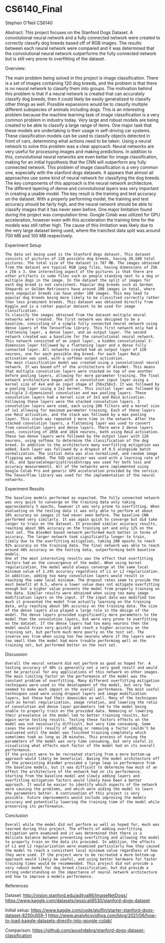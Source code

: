 # CS6140_Final

Stephen O’Neil
CS6140

Abstract: This project focuses on the Stanford Dogs Dataset. A convolutional neural network and a fully connected network were created to correctly classify dog breeds based off of RGB images. The results between each neural network were compared and it was determined that the convolutional neural network outperforms the fully connected network but is still very prone to overfitting of the dataset.

Overview:

The main problem being solved in this project is image classification. There is a set of images containing 120 dog breeds, and the problem is that there is no neural network to classify them into groups. The motivation behind this problem is that if a neural network is created that can accurately classify dog breeds, then it could likely be easily generalized to classify other things as well. Possible expansions would be to classify multiple different subspecies of animals including dogs. This is an interesting problem because the machine learning task of image classification is a very common problem in industry today. Very large and robust models are being created to be able to classify a large range of items. One major task that these models are undertaking is their usage in self-driving car systems. These classification models can be used to classify objects detected in front of cars, determining what actions need to be taken. 
Using a neural network to solve this problem was a clear approach. Neural networks are very useful for processing images and making predictions. In addition to this, convolutional neural networks are even better for image classification, making for an initial hypothesis that the CNN will outperform any fully connected network. This problem of image classification is a very common one, especially with the stanford dogs datasets. It appears that almost all approaches use some kind of neural network for classifying the dog breeds. The key components of this approach is the neural network architecture. The different layering of dense and convolutional layers was very important in creating a usable model. The key result is the training and test accuracy on the dataset. With a properly performing model, the training and test accuracy should be fairly high, and the neural network should be able to classify images that it has never seen before. One major limitation found during the project was computation time. Google Colab was utilized for GPU acceleration, however even with this acceleration the training time for the models was still rather high. The cause of this limitation was likely due to the very large dataset being used, where the train/test data split was around 700 MB and 100 MB respectively.

Experiment Setup

	The data set being used is the Stanford dogs dataset. This dataset consists of pictures of 120 possible dog breeds, having 20,580 total pictures. The total size of the dataset is 787 MB. The images obtained from the dataset are typical RGB jpeg files, having dimensions of 256 x 256 x 3. One interesting aspect of the pictures is that there are other artifacts in some files such as people standing next to a dog or multiple dogs in the image. In the dataset the split of images for each dog breed is not consistent. Popular dog breeds such as German Shepards or Golden Retrievers have around 200 images in total, where more unpopular breeds can have under 100 images. This may lead to popular dog breeds being more likely to be classified correctly rather than less prominent breeds. This dataset was obtained directly from Kaggle and is a rather popular dataset to be used for image classification. 
	To classify the images obtained from the dataset multiple neural networks were created. The first network was designed to be a baseline, consisting of a simple fully connected neural network using dense layers of the TensorFlow library. This first network only had a flattening layer, a dense layer, and an output layer. The second network created was a baseline for the convolutional neural network. This network consisted of an input layer, a hidden convolutional 2-dimension layer followed by a flattening layer and a dense fully connected layer. All networks created had an output layer of 120 neurons, one for each possible dog breed. For each layer ReLU activation was used, with a softmax output activation.
	The main classification model was created using a convolutional neural network. It was based off of the architecture of AlexNet. This means that multiple convolution layers were stacked on top of one another before pooling layers, allowing for more parameter training. The final network architecture began with a convolution input layer using a kernel size of 4x4 and an input shape of 256x256x3. It was followed by a pooling layer using a 2x2 kernel. This initial layer was followed by multiple 2-dimensional convolution and max pooling layers. These convolution layers had a kernel size of 3x3 and ReLU activation. Following these layers were the stacked convolution layers. 3 convolution layers were used, each using 200 filters and a kernel size of 1x1 allowing for maximum parameter training. Each of these layers use ReLU activation, and the stack was followed by a max pooling layer. This stack was repeated 1 more time in the network. After the stacked convolution layers, a flattening layer was used to convert from convolution layers and dense layers. There were 2 dense layers used, consisting of 2056 and 1024 neurons, both using ReLU activation. These two dense layers were followed by the output layer with 120 neurons, using softmax to determine the classification of the dog breed. In addition to the architecture many overfitting mitigation was added. Each layer was followed by a dropout of 0.5 alongside batch normalization. The initial data was also normalized, and random image flipping was added. The SGD optimizer was used with a learning rate of 0.01, and SparseCategoricalCrossEntropy was used for both loss and accuracy measurements. All of the networks were implemented using Google Colab Pro and generic GPU acceleration provided by the service. The TensorFlow library was used for the implementation of the neural networks.

Experiment Results

	The baseline models performed as expected. The fully connected network was very quick to converge on the training data only taking approximately 5 epochs, however it was very prone to overfitting. When evaluating on the testing data it was only able to perform at about 10% accuracy on images it had never seen before. The baseline CNN performed very similarly. It was again quick to converge but did take longer to train on the dataset. It provided similar accuracy results, reaching about 98% accuracy on the training set and only 12% on the test set. The AlexNet based network performed much better in terms of accuracy. The larger network took significantly longer to train, likely due to the overfitting mitigation, taking 200 epochs to reach 92% accuracy on the training data. The final network was able to reach around 40% accuracy on the testing data, outperforming both baseline models.
	One of the most interesting results was the effect that overfitting factors had on the convergence of the model. When using kernel regularization, the model would always converge at the same local minimum value of 1.24% accuracy regardless of L1 or L2 regularization. In addition, adding too many convolution layers would result in reaching the same local minimum. The dropout rates seem to provide the most benefit at 0.5, where a lower value does not mitigate overfitting enough but a higher value prevents the model from properly training on the data. Similar results were obtained when using too many image modification layers on the input. If the input data was modified too much it prevented the model from actually learning on the training data, only reaching about 50% accuracy on the training data. The size of the dense layers also played a large role in the design of the model. The dense layers provided significantly more parameters to the model than the convolution layers, but were very prone to overfitting on the dataset. If the dense layers had too many neurons then the model would train very quickly and reach a higher accuracy on the training set, but perform much more poorly on the test set. The inverse was true when using too few neurons where if the layers were too small then the model had more trouble performing well on the training set, but performed better on the test set.

Discussion

	Overall the neural network did not perform as good as hoped for. A testing accuracy of 40% is generally not a very good result and would not be practical for any applications of this network on other images. The main limiting factor on the performance of the model was the constant problem of overfitting. Many different overfitting mitigation techniques were used in the development of the model, but very few seemed to make much impact on the overall performance. The most useful techniques used were using dropout layers and image modification layers, but these had their downsides as well. Many of the techniques such as kernel regularization, image rotation, and lowering the ratio of convolution and dense layer parameters led to the model being unable to properly train on the provided data. Removing or lowering their prevalence in the model led to better training results, but again worse testing results. Testing these factors effects on the model was not necessarily difficult, but very time consuming. Some cases the overall results of adding or removing a factor couldn’t be evaluated until the model was finished training completely which sometimes took as long as 20 minutes. This process of tuning the parameters of the model was very time consuming, but very useful in visualizing what effects each factor of the model had on its overall performance.
	If the project were to be recreated starting from a more bottom-up approach would likely be beneficial. Basing the model architecture off of the preexisting AlexNet provided a large leap in performance from the baseline models, but it was difficult to determine how much of an effect the architecture of the network had on its performance. Starting from the baseline model and slowly adding layers and overfitting mitigation factors would likely have been a better approach. It would be easier to identify which aspects of the network were causing the problems, and which were aiding the model to learn the parameters better. A continuation of this project is very possible. Future improvements would include improving the models accuracy and potentially lowering the training time of the model while preserving its performance. 

Conclusion

	Overall while the model did not perform as well as hoped for, much was learned during this project. The effects of adding overfitting mitigation were examined and it was determined that there is a delicate balance between preventing overfitting and allowing the model to properly train on the data its provided. In addition, the effects of L1 and L2 regularization were examined particularly how they caused the model to reach a consistent local minimum value regardless of how they were used. If the project were to be recreated a more bottom-up approach would likely be useful, and using better hardware for faster training times would be recommended. This project did not provide a very robust model for dog breed classification, but did provide a strong understanding on the importance of neural network architecture and how to improve a models performance. 

References

Dataset:
http://vision.stanford.edu/aditya86/ImageNetDogs/
https://www.kaggle.com/datasets/jessicali9530/stanford-dogs-dataset

Initial setup:
https://www.kaggle.com/code/atuflin/starter-stanford-dogs-dataset-8250c659-1
https://www.analyticsvidhya.com/blog/2021/06/how-to-load-kaggle-datasets-directly-into-google-colab/

Comparison:
https://github.com/ayushdabra/stanford-dogs-dataset-classification


